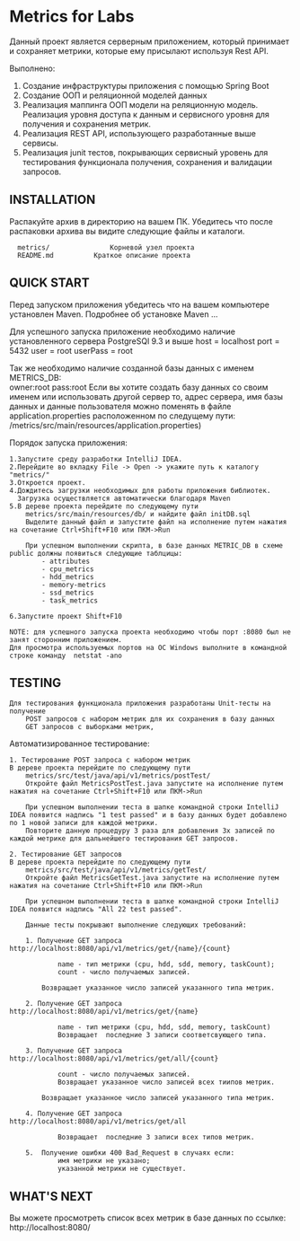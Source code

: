 Metrics for <STM> Labs
=============================
Данный проект является серверным приложением, который принимает и сохраняет метрики, которые ему присылают используя Rest API.

Выполнено: 
1.	Создание инфраструктуры приложения с помощью Spring Boot
2.	Создание ООП и реляционной моделей данных 
3.	Реализация маппинга ООП модели на реляционную модель. Реализация уровня доступа к данным и сервисного уровня для получения и сохранения метрик.
4.	Реализация REST API, использующего разработанные выше сервисы.
5.	Реализация junit тестов, покрывающих сервисный уровень для тестирования функционала получения, сохранения и валидации запросов.

INSTALLATION
------------

Распакуйте архив в директорию на вашем ПК. Убедитесь что после распаковки архива вы видите следующие файлы и каталоги.

      metrics/               Корневой узел проекта
      README.md		     Краткое описание проекта
     

QUICK START
-----------
Перед запуском приложения убедитесь что на вашем компьютере установлен Maven.
Подробнее об установке Maven ...

Для успешного запуска приложение необходимо наличие установленного сервера PostgreSQl 9.3 и выше
	host = localhost
	port = 5432
	user = root
	userPass = root
	
Так же необходимо наличие созданной базы данных с именем METRICS_DB:	
	owner:root 
	pass:root
Если вы хотите создать базу данных со своим именем или использовать другой сервер то,
адрес сервера, имя базы данных и данные пользователя можно поменять в файле application.properties расположенном по следущему пути:
		/metrics/src/main/resources/application.properties)
		
Порядок запуска приложения:

	1.Запустите среду разработки IntelliJ IDEA.
	2.Перейдите во вкладку File -> Open -> укажите путь к каталогу "metrics/"
	3.Откроется проект.
	4.Дождитесь загрузки необходимых для работы приложения библиотек.
	  Загрузка осуществляется автоматически благодаря Maven 
	5.В дереве проекта перейдите по следующему пути
		metrics/src/main/resources/db/ и найдите файл initDB.sql
		Выделите данный файл и запустите файл на исполнение путем нажатия на сочетание Ctrl+Shift+F10 или ПКМ->Run
		
		При успешном выполнении скрипта, в базе данных METRIC_DB в схеме public должны появиться следующие таблцицы:
			- attributes
			- cpu_metrics
			- hdd_metrics
			- memory-metrics
			- ssd_metrics
			- task_metrics

	6.Запустите проект Shift+F10
	
	NOTE: для успешного запуска проекта необходимо чтобы порт :8080 был не занят сторонним приложением.
	Для просмотра используемых портов на ОС Windows выполните в командной строке команду  netstat -ano 

TESTING
-----------
	Для тестирования функционала приложения разработаны Unit-тесты на получение
		POST запросов с набором метрик для их сохранения в базу данных
		GET запросов с выборками метрик,
	
Автоматизированное тестирование:
	
	1. Тестирование POST запроса с набором метрик
	В дереве проекта перейдите по следующему пути
		metrics/src/test/java/api/v1/metrics/postTest/
		Откройте файл MetricsPostTest.java запустите на исполнение путем нажатия на сочетание Ctrl+Shift+F10 или ПКМ->Run

		При успешном выполнении теста в шапке командной строки IntelliJ IDEA появится надпись "1 test passed" и в базу данных будет добавлено по 1 новой записи для каждой метрики.
		Повторите данную процедуру 3 раза для добавления 3х записей по каждой метрике для дальнейшего тестирования GET запросов.
		
	2. Тестирование GET запросов	
	В дереве проекта перейдите по следующему пути
		metrics/src/test/java/api/v1/metrics/getTest/
		Откройте файл MetricsGetTest.java запустите на исполнение путем нажатия на сочетание Ctrl+Shift+F10 или ПКМ->Run

		При успешном выполнении теста в шапке командной строки IntelliJ IDEA появится надпись "All 22 test passed".
		
		Данные тесты покрывают выполнение следующих требований:
		
		1. Получение GET запроса http://localhost:8080/api/v1/metrics/get/{name}/{count}
			
				name - тип метрики (cpu, hdd, sdd, memory, taskCount);
				count - число получаемых записей.
				
			Возвращает указанное число записей указанного типа метрик. 
			
		2. Получение GET запроса http://localhost:8080/api/v1/metrics/get/{name}		
		
				name - тип метрики (cpu, hdd, sdd, memory, taskCount)
				Возвращает  последние 3 записи соответсвующего типа.
				
		3. Получение GET запроса http://localhost:8080/api/v1/metrics/get/all/{count}			
				
				count - число получаемых записей.
				Возвращает указанное число записей всех тиипов метрик. 
				
			Возвращает указанное число записей указанного типа метрик. 
			
		4. Получение GET запроса http://localhost:8080/api/v1/metrics/get/all		
		
				Возвращает  последние 3 записи всех типов метрик.
				
		5.	Получение ошибки 400 Bad_Request в случаях если:		
				имя метрики не указано;
				указанной метрики не существует.
				
				
WHAT'S NEXT
-----------

Вы можете просмотреть список всех метрик в базе данных по ссылке:
 http://localhost:8080/


